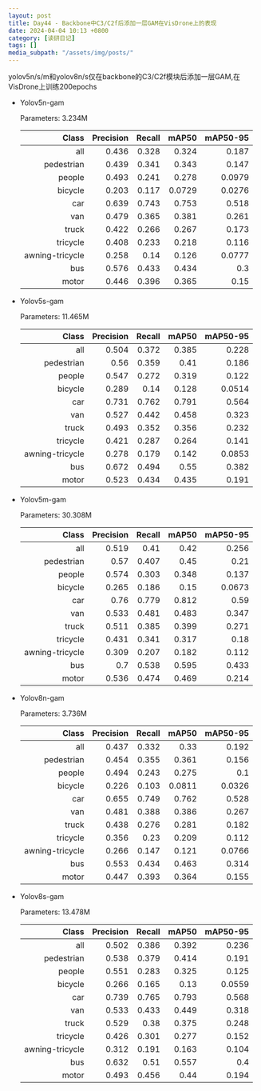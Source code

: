 ```yaml
---
layout: post
title: Day44 - Backbone中C3/C2f后添加一层GAM在VisDrone上的表现
date: 2024-04-04 10:13 +0800
category: [读研日记]
tags: []
media_subpath: "/assets/img/posts/"
---
```


yolov5n/s/m和yolov8n/s仅在backbone的C3/C2f模块后添加一层GAM,在VisDrone上训练200epochs

- Yolov5n-gam

    Parameters: 3.234M

    |                Class| Precision|    Recall|     mAP50|  mAP50-95|
    |                 ---:|      ---:|      ---:|      ---:|      ---:|
    |                  all|     0.436|     0.328|     0.324|     0.187|
    |           pedestrian|     0.439|     0.341|     0.343|     0.147|
    |               people|     0.493|     0.241|     0.278|    0.0979|
    |              bicycle|     0.203|     0.117|    0.0729|    0.0276|
    |                  car|     0.639|     0.743|     0.753|     0.518|
    |                  van|     0.479|     0.365|     0.381|     0.261|
    |                truck|     0.422|     0.266|     0.267|     0.173|
    |             tricycle|     0.408|     0.233|     0.218|     0.116|
    |      awning-tricycle|     0.258|      0.14|     0.126|    0.0777|
    |                  bus|     0.576|     0.433|     0.434|       0.3|
    |                motor|     0.446|     0.396|     0.365|      0.15|

- Yolov5s-gam

    Parameters: 11.465M

    |                Class| Precision|    Recall|     mAP50|  mAP50-95|
    |                 ---:|      ---:|      ---:|      ---:|      ---:|
    |                  all|     0.504|     0.372|     0.385|     0.228|
    |           pedestrian|      0.56|     0.359|      0.41|     0.186|
    |               people|     0.547|     0.272|     0.319|     0.122|
    |              bicycle|     0.289|      0.14|     0.128|    0.0514|
    |                  car|     0.731|     0.762|     0.791|     0.564|
    |                  van|     0.527|     0.442|     0.458|     0.323|
    |                truck|     0.493|     0.352|     0.356|     0.232|
    |             tricycle|     0.421|     0.287|     0.264|     0.141|
    |      awning-tricycle|     0.278|     0.179|     0.142|    0.0853|
    |                  bus|     0.672|     0.494|      0.55|     0.382|
    |                motor|     0.523|     0.434|     0.435|     0.191|

- Yolov5m-gam

    Parameters: 30.308M

    |                Class| Precision|    Recall|     mAP50|  mAP50-95|
    |                 ---:|      ---:|      ---:|      ---:|      ---:|
    |                  all|     0.519|      0.41|      0.42|     0.256|
    |           pedestrian|      0.57|     0.407|      0.45|      0.21|
    |               people|     0.574|     0.303|     0.348|     0.137|
    |              bicycle|     0.265|     0.186|      0.15|    0.0673|
    |                  car|      0.76|     0.779|     0.812|      0.59|
    |                  van|     0.533|     0.481|     0.483|     0.347|
    |                truck|     0.511|     0.385|     0.399|     0.271|
    |             tricycle|     0.431|     0.341|     0.317|      0.18|
    |      awning-tricycle|     0.309|     0.207|     0.182|     0.112|
    |                  bus|       0.7|     0.538|     0.595|     0.433|
    |                motor|     0.536|     0.474|     0.469|     0.214|

- Yolov8n-gam

    Parameters: 3.736M

    |                Class| Precision|    Recall|     mAP50|  mAP50-95|
    |                 ---:|      ---:|      ---:|      ---:|      ---:|
    |                  all|     0.437|     0.332|      0.33|     0.192|
    |           pedestrian|     0.454|     0.355|     0.361|     0.156|
    |               people|     0.494|     0.243|     0.275|       0.1|
    |              bicycle|     0.226|     0.103|    0.0811|    0.0326|
    |                  car|     0.655|     0.749|     0.762|     0.528|
    |                  van|     0.481|     0.388|     0.386|     0.267|
    |                truck|     0.438|     0.276|     0.281|     0.182|
    |             tricycle|     0.356|      0.23|     0.209|     0.112|
    |      awning-tricycle|     0.266|     0.147|     0.121|    0.0766|
    |                  bus|     0.553|     0.434|     0.463|     0.314|
    |                motor|     0.447|     0.393|     0.364|     0.155|

- Yolov8s-gam

    Parameters: 13.478M

    |                Class| Precision|    Recall|     mAP50|  mAP50-95|
    |                 ---:|      ---:|      ---:|      ---:|      ---:|
    |                  all|     0.502|     0.386|     0.392|     0.236|
    |           pedestrian|     0.538|     0.379|     0.414|     0.191|
    |               people|     0.551|     0.283|     0.325|     0.125|
    |              bicycle|     0.266|     0.165|      0.13|    0.0559|
    |                  car|     0.739|     0.765|     0.793|     0.568|
    |                  van|     0.533|     0.433|     0.449|     0.318|
    |                truck|     0.529|      0.38|     0.375|     0.248|
    |             tricycle|     0.426|     0.301|     0.277|     0.152|
    |      awning-tricycle|     0.312|     0.191|     0.163|     0.104|
    |                  bus|     0.632|      0.51|     0.557|       0.4|
    |                motor|     0.493|     0.456|      0.44|     0.194|
